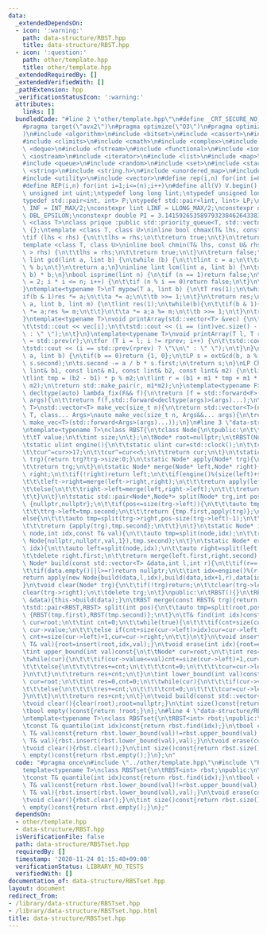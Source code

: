 ```yaml
---
data:
  _extendedDependsOn:
  - icon: ':warning:'
    path: data-structure/RBST.hpp
    title: data-structure/RBST.hpp
  - icon: ':question:'
    path: other/template.hpp
    title: other/template.hpp
  _extendedRequiredBy: []
  _extendedVerifiedWith: []
  _pathExtension: hpp
  _verificationStatusIcon: ':warning:'
  attributes:
    links: []
  bundledCode: "#line 2 \"other/template.hpp\"\n#define _CRT_SECURE_NO_WARNINGS\n\
    #pragma target(\"avx2\")\n#pragma optimize(\"O3\")\n#pragma optimize(\"unroll-loops\"\
    )\n#include <algorithm>\n#include <bitset>\n#include <cassert>\n#include <cfloat>\n\
    #include <climits>\n#include <cmath>\n#include <complex>\n#include <ctime>\n#include\
    \ <deque>\n#include <fstream>\n#include <functional>\n#include <iomanip>\n#include\
    \ <iostream>\n#include <iterator>\n#include <list>\n#include <map>\n#include <memory>\n\
    #include <queue>\n#include <random>\n#include <set>\n#include <stack>\n#include\
    \ <string>\n#include <string.h>\n#include <unordered_map>\n#include <unordered_set>\n\
    #include <utility>\n#include <vector>\n#define rep(i,n) for(int i=0;i<(n);i++)\n\
    #define REP(i,n) for(int i=1;i<=(n);i++)\n#define all(V) V.begin(),V.end()\ntypedef\
    \ unsigned int uint;\ntypedef long long lint;\ntypedef unsigned long long ulint;\n\
    typedef std::pair<int, int> P;\ntypedef std::pair<lint, lint> LP;\nconstexpr int\
    \ INF = INT_MAX/2;\nconstexpr lint LINF = LLONG_MAX/2;\nconstexpr double eps =\
    \ DBL_EPSILON;\nconstexpr double PI = 3.141592653589793238462643383279;\ntemplate\
    \ <class T>\nclass prique :public std::priority_queue<T, std::vector<T>, std::greater<T>>\
    \ {};\ntemplate <class T, class U>\ninline bool chmax(T& lhs, const U& rhs) {\n\
    \tif (lhs < rhs) {\n\t\tlhs = rhs;\n\t\treturn true;\n\t}\n\treturn false;\n}\n\
    template <class T, class U>\ninline bool chmin(T& lhs, const U& rhs) {\n\tif (lhs\
    \ > rhs) {\n\t\tlhs = rhs;\n\t\treturn true;\n\t}\n\treturn false;\n}\ninline\
    \ lint gcd(lint a, lint b) {\n\twhile (b) {\n\t\tlint c = a;\n\t\ta = b; b = c\
    \ % b;\n\t}\n\treturn a;\n}\ninline lint lcm(lint a, lint b) {\n\treturn a / gcd(a,\
    \ b) * b;\n}\nbool isprime(lint n) {\n\tif (n == 1)return false;\n\tfor (int i\
    \ = 2; i * i <= n; i++) {\n\t\tif (n % i == 0)return false;\n\t}\n\treturn true;\n\
    }\ntemplate<typename T>\nT mypow(T a, lint b) {\n\tT res(1);\n\twhile(b){\n\t\t\
    if(b & 1)res *= a;\n\t\ta *= a;\n\t\tb >>= 1;\n\t}\n\treturn res;\n}\nlint modpow(lint\
    \ a, lint b, lint m) {\n\tlint res(1);\n\twhile(b){\n\t\tif(b & 1){\n\t\t\tres\
    \ *= a;res %= m;\n\t\t}\n\t\ta *= a;a %= m;\n\t\tb >>= 1;\n\t}\n\treturn res;\n\
    }\ntemplate<typename T>\nvoid printArray(std::vector<T> &vec) {\n\trep(i, vec.size()){\n\
    \t\tstd::cout << vec[i];\n\t\tstd::cout << (i == (int)vec.size() - 1 ? \"\\n\"\
    \ : \" \");\n\t}\n}\ntemplate<typename T>\nvoid printArray(T l, T r) {\n\tT rprev\
    \ = std::prev(r);\n\tfor (T i = l; i != rprev; i++) {\n\t\tstd::cout << *i;\n\t\
    \tstd::cout << (i == std::prev(rprev) ? \"\\n\" : \" \");\n\t}\n}\nLP extGcd(lint\
    \ a, lint b) {\n\tif(b == 0)return {1, 0};\n\tLP s = extGcd(b, a % b);\n\tstd::swap(s.first,\
    \ s.second);\n\ts.second -= a / b * s.first;\n\treturn s;\n}\nLP ChineseRem(const\
    \ lint& b1, const lint& m1, const lint& b2, const lint& m2) {\n\tlint p = extGcd(m1,m2).first;\n\
    \tlint tmp = (b2 - b1) * p % m2;\n\tlint r = (b1 + m1 * tmp + m1 * m2) % (m1 *\
    \ m2);\n\treturn std::make_pair(r, m1*m2);\n}\ntemplate<typename F>\ninline constexpr\
    \ decltype(auto) lambda_fix(F&& f){\n\treturn [f = std::forward<F>(f)](auto&&...\
    \ args){\n\t\treturn f(f,std::forward<decltype(args)>(args)...);\n\t};\n}\ntemplate<typename\
    \ T>\nstd::vector<T> make_vec(size_t n){\n\treturn std::vector<T>(n);\n}\ntemplate<typename\
    \ T, class... Args>\nauto make_vec(size_t n, Args&&... args){\n\treturn std::vector<decltype(make_vec<T>(args...))>(n,\
    \ make_vec<T>(std::forward<Args>(args)...));\n}\n#line 3 \"data-structure/RBST.hpp\"\
    \ntemplate<typename T>\nclass RBST{\n\tclass Node{\n\tpublic:\n\t\tNode *left=nullptr,*right=nullptr;\n\
    \t\tT value;\n\t\tint size;\n\t};\n\tNode* root=nullptr;\n\tRBST(Node* r):root(r){}\n\
    \tstatic ulint engine(){\n\t\tstatic ulint cur=std::clock();\n\t\tcur^=cur<<13;\n\
    \t\tcur^=cur>>17;\n\t\tcur^=cur<<5;\n\t\treturn cur;\n\t}\n\tstatic int size(Node*\
    \ trg){return trg?trg->size:0;}\n\tstatic Node* apply(Node* trg){\n\t\ttrg->size=size(trg->left)+size(trg->right)+1;\n\
    \t\treturn trg;\n\t}\n\tstatic Node* merge(Node* left,Node* right){\n\t\tif(!left)return\
    \ right;\n\t\tif(!right)return left;\n\t\tif(engine()%(size(left)+size(right))<size(left)){\n\
    \t\t\tleft->right=merge(left->right,right);\n\t\t\treturn apply(left);\n\t\t}\n\
    \t\telse{\n\t\t\tright->left=merge(left,right->left);\n\t\t\treturn apply(right);\n\
    \t\t}\n\t}\n\tstatic std::pair<Node*,Node*> split(Node* trg,int pos){\n\t\tif(!trg)return\
    \ {nullptr,nullptr};\n\t\tif(pos<=size(trg->left)){\n\t\t\tauto tmp=split(trg->left,pos);\n\
    \t\t\ttrg->left=tmp.second;\n\t\t\treturn {tmp.first,apply(trg)};\n\t\t}\n\t\t\
    else{\n\t\t\tauto tmp=split(trg->right,pos-size(trg->left)-1);\n\t\t\ttrg->right=tmp.first;\n\
    \t\t\treturn {apply(trg),tmp.second};\n\t\t}\n\t}\n\tstatic Node* insert(Node*\
    \ node,int idx,const T& val){\n\t\tauto tmp=split(node,idx);\n\t\treturn merge(merge(tmp.first,new\
    \ Node{nullptr,nullptr,val,1}),tmp.second);\n\t}\n\tstatic Node* erase(Node* node,int\
    \ idx){\n\t\tauto left=split(node,idx);\n\t\tauto right=split(left.second,1);\n\
    \t\tdelete right.first;\n\t\treturn merge(left.first,right.second);\n\t}\n\tstatic\
    \ Node* build(const std::vector<T> &data,int l,int r){\n\t\tif(r==-1)r=data.size();\n\
    \t\tif(data.empty()||l>=r)return nullptr;\n\t\tint idx=engine()%(r-l)+l;\n\t\t\
    return apply(new Node{build(data,l,idx),build(data,idx+1,r),data[idx],1});\n\t\
    }\n\tvoid clear(Node* trg){\n\t\tif(!trg)return;\n\t\tclear(trg->left);\n\t\t\
    clear(trg->right);\n\t\tdelete trg;\n\t}\npublic:\n\tRBST(){}\n\tRBST(const std::vector<T>\
    \ &data){this->build(data);}\n\tRBST merge(const RBST& trg){return RBST(merge(root,trg.root));}\n\
    \tstd::pair<RBST,RBST> split(int pos){\n\t\tauto tmp=split(root,pos);\n\t\treturn\
    \ {RBST(tmp.first),RBST(tmp.second)};\n\t}\n\tT& find(int idx)const{\n\t\tNode*\
    \ cur=root;\n\t\tint cnt=0;\n\t\twhile(true){\n\t\t\tif(cnt+size(cur->left)==idx)return\
    \ cur->value;\n\t\t\telse if(cnt+size(cur->left)>idx)cur=cur->left;\n\t\t\telse\
    \ cnt+=size(cur->left)+1,cur=cur->right;\n\t\t}\n\t}\n\tvoid insert(int idx,const\
    \ T& val){root=insert(root,idx,val);}\n\tvoid erase(int idx){root=erase(root,idx);}\n\
    \tint upper_bound(int val)const{\n\t\tNode* cur=root;\n\t\tint res=0,cnt=0;\n\t\
    \twhile(cur){\n\t\t\tif(cur->value<=val)cnt+=size(cur->left)+1,cur=cur->right;\n\
    \t\t\telse{\n\t\t\t\tres+=cnt;\n\t\t\t\tcnt=0;\n\t\t\t\tcur=cur->left;\n\t\t\t\
    }\n\t\t}\n\t\treturn res+cnt;\n\t}\n\tint lower_bound(int val)const{\n\t\tNode*\
    \ cur=root;\n\t\tint res=0,cnt=0;\n\t\twhile(cur){\n\t\t\tif(cur->value<val)cnt+=size(cur->left)+1,cur=cur->right;\n\
    \t\t\telse{\n\t\t\t\tres+=cnt;\n\t\t\t\tcnt=0;\n\t\t\t\tcur=cur->left;\n\t\t\t\
    }\n\t\t}\n\t\treturn res+cnt;\n\t}\n\tvoid build(const std::vector<T> &data){root=build(data,0,-1);}\n\
    \tvoid clear(){clear(root);root=nullptr;}\n\tint size()const{return empty()?0:root->size;}\n\
    \tbool empty()const{return !root;}\n};\n#line 4 \"data-structure/RBSTset.hpp\"\
    \ntemplate<typename T>\nclass RBSTset{\n\tRBST<int> rbst;\npublic:\n\tRBSTset(){}\n\
    \tconst T& quantile(int idx)const{return rbst.find(idx);}\n\tbool contains(const\
    \ T& val)const{return rbst.lower_bound(val)!=rbst.upper_bound(val);}\n\tvoid insert(const\
    \ T& val){rbst.insert(rbst.lower_bound(val),val);}\n\tvoid erase(const T& val){rbst.erase(rbst.lower_bound(val));}\n\
    \tvoid clear(){rbst.clear();}\n\tint size()const{return rbst.size();}\n\tbool\
    \ empty()const{return rbst.empty();}\n};\n"
  code: "#pragma once\n#include \"../other/template.hpp\"\n#include \"RBST.hpp\"\n\
    template<typename T>\nclass RBSTset{\n\tRBST<int> rbst;\npublic:\n\tRBSTset(){}\n\
    \tconst T& quantile(int idx)const{return rbst.find(idx);}\n\tbool contains(const\
    \ T& val)const{return rbst.lower_bound(val)!=rbst.upper_bound(val);}\n\tvoid insert(const\
    \ T& val){rbst.insert(rbst.lower_bound(val),val);}\n\tvoid erase(const T& val){rbst.erase(rbst.lower_bound(val));}\n\
    \tvoid clear(){rbst.clear();}\n\tint size()const{return rbst.size();}\n\tbool\
    \ empty()const{return rbst.empty();}\n};"
  dependsOn:
  - other/template.hpp
  - data-structure/RBST.hpp
  isVerificationFile: false
  path: data-structure/RBSTset.hpp
  requiredBy: []
  timestamp: '2020-11-24 01:15:40+09:00'
  verificationStatus: LIBRARY_NO_TESTS
  verifiedWith: []
documentation_of: data-structure/RBSTset.hpp
layout: document
redirect_from:
- /library/data-structure/RBSTset.hpp
- /library/data-structure/RBSTset.hpp.html
title: data-structure/RBSTset.hpp
---
```

